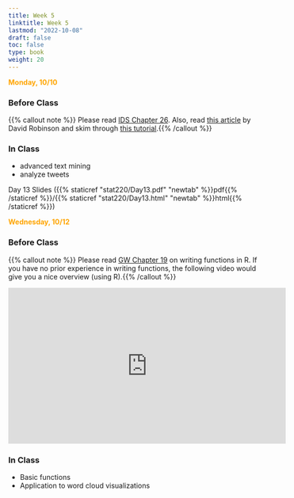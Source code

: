 ```yaml
---
title: Week 5 
linktitle: Week 5
lastmod: "2022-10-08"
draft: false  
toc: false  
type: book  
weight: 20
---
```



<span style="color:orange">**Monday, 10/10**</span>

### Before Class

{{% callout note %}}
Please read [IDS Chapter 26](http://rafalab.dfci.harvard.edu/dsbook/text-mining.html#case-study-trump-tweets). Also, read [this article](http://varianceexplained.org/r/trump-tweets/) by David Robinson and skim through [this tutorial](https://www.rexegg.com/regex-lookarounds.html).{{% /callout %}}

### In Class

- advanced text mining
- analyze tweets

Day 13 Slides ({{% staticref "stat220/Day13.pdf" "newtab" %}}pdf{{% /staticref %}}/{{% staticref "stat220/Day13.html" "newtab" %}}html{{% /staticref %}}) 


<span style="color:orange">**Wednesday, 10/12**</span>


### Before Class

{{% callout note %}}
Please read [GW Chapter 19](https://r4ds.had.co.nz/functions.html) on writing functions in R. If you have no prior experience in writing functions, the following video would give you a nice overview (using R).{{% /callout %}}

<iframe width="560" height="315" src="https://www.youtube.com/embed/p8tAQx7ijXE" title="YouTube video player" frameborder="0" allow="accelerometer; autoplay; clipboard-write; encrypted-media; gyroscope; picture-in-picture" allowfullscreen></iframe>

### In Class

- Basic functions
- Application to word cloud visualizations


<!-- 

Day 11 Slides ({{% staticref "stat220/Day11.pdf" "newtab" %}}pdf{{% /staticref %}}/{{% staticref "stat220/Day11.html" "newtab" %}}html{{% /staticref %}}) 

<span style="color:orange">**Friday, 10/07**</span>


{{% callout note %}}
Continue reading [GW Chapter 14](https://r4ds.had.co.nz/strings.html) on strings and regular expressions. Also, go over [GW chapter 15](https://r4ds.had.co.nz/factors.html){{% /callout %}}

### In Class

- Factors with *forcats*
- String manipulation

Day 12 Slides ({{% staticref "stat220/Day12.pdf" "newtab" %}}pdf{{% /staticref %}}/{{% staticref "stat220/Day12.html" "newtab" %}}html{{% /staticref %}}) 


-->